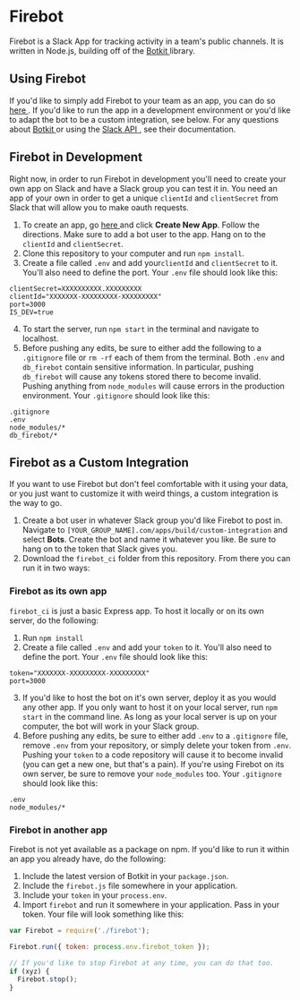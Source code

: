 # Firebot
Firebot is a Slack App for tracking activity in a team's public channels. It is written in Node.js, building off of the [ Botkit ]( https://github.com/howdyai/botkit ) library.


## Using Firebot
If you'd like to simply add Firebot to your team as an app, you can do so
[ here ]( http://fervidbot.com ). If you'd like to run the app in a development
environment or you'd like to adapt the bot to be a custom integration, see below.
For any questions about [ Botkit ]( https://github.com/howdyai/botkit ) or using the [ Slack API ]( https://api.slack.com/ ), see their documentation.

## Firebot in Development
Right now, in order to run Firebot in development you'll need to create your own app on Slack and have a Slack group you can test it in. You need an app of your
own in order to get a unique `clientId` and `clientSecret` from Slack that will
allow you to make oauth requests.  

1. To create an app, go [ here ]( https://api.slack.com/apps?new_app=1 ) and click **Create New App**. Follow the directions. Make sure to add a bot user to the app. Hang on to the `clientId` and `clientSecret`.
2. Clone this repository to your computer and run `npm install`.
3. Create a file called `.env` and add your`clientId` and `clientSecret` to it. You'll also need to define the port. Your `.env` file should look like this:
```
clientSecret=XXXXXXXXXX.XXXXXXXXX
clientId="XXXXXXX-XXXXXXXXX-XXXXXXXXX"
port=3000
IS_DEV=true
```
4. To start the server, run `npm start` in the terminal and navigate to localhost.
5. Before pushing any edits, be sure to either add the following to a `.gitignore` file or `rm -rf` each of them from the terminal. Both `.env` and `db_firebot` contain sensitive information. In particular, pushing `db_firebot` will cause any tokens stored there to become invalid. Pushing anything from `node_modules` will cause errors in the production environment. Your `.gitignore` should look like this:
```
.gitignore
.env
node_modules/*
db_firebot/*
```

## Firebot as a Custom Integration
If you want to use Firebot but don't feel comfortable with it using your data,
or you just want to customize it with weird things, a custom integration is the way to go.

1. Create a bot user in whatever Slack group you'd like Firebot to post in. Navigate to `[YOUR_GROUP_NAME].com/apps/build/custom-integration` and select **Bots**. Create the bot and name it whatever you like. Be sure to hang on to the token that Slack gives you.
2. Download the `firebot_ci` folder from this repository. From there you can run it in two ways:

### Firebot as its own app
`firebot_ci` is just a basic Express app. To host it locally or on its own server, do the following:  
1. Run `npm install`  
2. Create a file called `.env` and add your `token` to it. You'll also need to define the port. Your `.env` file should look like this:
```
token="XXXXXXX-XXXXXXXXX-XXXXXXXXX"
port=3000
```
3. If you'd like to host the bot on it's own server, deploy it as you would any other app. If you only want to host it on your local server, run `npm start` in the command line. As long as your local server is up on your computer, the bot will work in your Slack group.
4. Before pushing any edits, be sure to either add `.env` to a `.gitignore` file, remove `.env` from your repository, or simply delete your token from `.env`. Pushing your `token` to a code repository will cause it to become invalid (you can get a new one, but that's a pain). If you're using Firebot on its own server, be sure to remove your `node_modules` too. Your `.gitignore` should look like this:
```
.env
node_modules/*
```

### Firebot in another app
Firebot is not yet available as a package on npm. If you'd like to run it within an app you already have, do the following:
1. Include the latest version of Botkit in your `package.json`.  
2. Include the `firebot.js` file somewhere in your application.  
3. Include your `token` in your `process.env`.  
4. Import `firebot` and run it somewhere in your application. Pass in your token. Your file will look something like this:  
```javascript
var Firebot = require('./firebot');

Firebot.run({ token: process.env.firebot_token });

// If you'd like to stop Firebot at any time, you can do that too.
if (xyz) {
  Firebot.stop();
}

```
